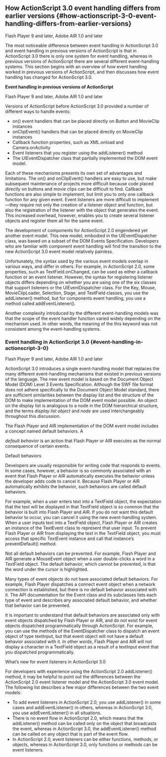 ## How ActionScript 3.0 event handling differs from earlier versions {#how-actionscript-3-0-event-handling-differs-from-earlier-versions}

Flash Player 9 and later, Adobe AIR 1.0 and later

The most noticeable difference between event handling in ActionScript 3.0 and event handling in previous versions of ActionScript is that in ActionScript 3.0 there is only one system for event handling, whereas in previous versions of ActionScript there are several different event-handling systems. This section begins with an overview of how event handling worked in previous versions of ActionScript, and then discusses how event handling has changed for ActionScript 3.0.

**Event handling in previous versions of ActionScript**

Flash Player 9 and later, Adobe AIR 1.0 and later

Versions of ActionScript before ActionScript 3.0 provided a number of different ways to handle events:

*   on() event handlers that can be placed directly on Button and MovieClip instances
*   onClipEvent() handlers that can be placed directly on MovieClip instances
*   Callback function properties, such as XML.onload and Camera.onActivity
*   Event listeners that you register using the addListener() method
*   The UIEventDispatcher class that partially implemented the DOM event model.

Each of these mechanisms presents its own set of advantages and limitations. The on() and onClipEvent() handlers are easy to use, but make subsequent maintenance of projects more difficult because code placed directly on buttons and movie clips can be difficult to find. Callback functions are also simple to implement, but limit you to only one callback function for any given event. Event listeners are more difficult to implement—they require not only the creation of a listener object and function, but also the registration of the listener with the object that generates the event. This increased overhead, however, enables you to create several listener objects and register them all for the same event.

The development of components for ActionScript 2.0 engendered yet another event model. This new model, embodied in the UIEventDispatcher class, was based on a subset of the DOM Events Specification. Developers who are familiar with component event handling will find the transition to the new ActionScript 3.0 event model relatively painless.

Unfortunately, the syntax used by the various event models overlap in various ways, and differ in others. For example, in ActionScript 2.0, some properties, such as TextField.onChanged, can be used as either a callback function or an event listener. However, the syntax for registering listener objects differs depending on whether you are using one of the six classes that support listeners or the UIEventDispatcher class. For the Key, Mouse, MovieClipLoader, Selection, Stage, and TextField classes, you use the addListener() method, but for components event handling, you use a method called addEventListener().

Another complexity introduced by the different event-handling models was that the scope of the event handler function varied widely depending on the mechanism used. In other words, the meaning of the this keyword was not consistent among the event-handling systems.

### Event handling in ActionScript 3.0 {#event-handling-in-actionscript-3-0}

Flash Player 9 and later, Adobe AIR 1.0 and later

ActionScript 3.0 introduces a single event-handling model that replaces the many different event-handling mechanisms that existed in previous versions of the language. The new event model is based on the Document Object Model (DOM) Level 3 Events Specification. Although the SWF file format does not adhere specifically to the Document Object Model standard, there are sufficient similarities between the display list and the structure of the DOM to make implementation of the DOM event model possible. An object on the display list is analogous to a node in the DOM hierarchical structure, and the terms _display list object_ and _node_ are used interchangeably throughout this discussion.

The Flash Player and AIR implementation of the DOM event model includes a concept named default behaviors. A

_default behavior_ is an action that Flash Player or AIR executes as the normal consequence of certain events.

Default behaviors

Developers are usually responsible for writing code that responds to events. In some cases, however, a behavior is so commonly associated with an event that Flash Player or AIR automatically executes the behavior unless the developer adds code to cancel it. Because Flash Player or AIR automatically exhibits the behavior, such behaviors are called default behaviors.

For example, when a user enters text into a TextField object, the expectation that the text will be displayed in that TextField object is so common that the behavior is built into Flash Player and AIR. If you do not want this default behavior to occur, you can cancel it using the new event-handling system. When a user inputs text into a TextField object, Flash Player or AIR creates an instance of the TextEvent class to represent that user input. To prevent Flash Player or AIR from displaying the text in the TextField object, you must access that specific TextEvent instance and call that instance’s preventDefault() method.

Not all default behaviors can be prevented. For example, Flash Player and AIR generate a MouseEvent object when a user double-clicks a word in a TextField object. The default behavior, which cannot be prevented, is that the word under the cursor is highlighted.

Many types of event objects do not have associated default behaviors. For example, Flash Player dispatches a connect event object when a network connection is established, but there is no default behavior associated with it. The API documentation for the Event class and its subclasses lists each type of event and describes any associated default behavior, and whether that behavior can be prevented.

It is important to understand that default behaviors are associated only with event objects dispatched by Flash Player or AIR, and do not exist for event objects dispatched programmatically through ActionScript. For example, you can use the methods of the EventDispatcher class to dispatch an event object of type textInput, but that event object will not have a default behavior associated with it. In other words, Flash Player and AIR will not display a character in a TextField object as a result of a textInput event that you dispatched programmatically.

What’s new for event listeners in ActionScript 3.0

For developers with experience using the ActionScript 2.0 addListener() method, it may be helpful to point out the differences between the ActionScript 2.0 event listener model and the ActionScript 3.0 event model. The following list describes a few major differences between the two event models:

*   To add event listeners in ActionScript 2.0, you use addListener() in some cases and addEventListener() in others, whereas in ActionScript 3.0, you use addEventListener() in all situations.
*   There is no event flow in ActionScript 2.0, which means that the addListener() method can be called only on the object that broadcasts the event, whereas in ActionScript 3.0, the addEventListener() method can be called on any object that is part of the event flow.
*   In ActionScript 2.0, event listeners can be either functions, methods, or objects, whereas in ActionScript 3.0, only functions or methods can be event listeners.